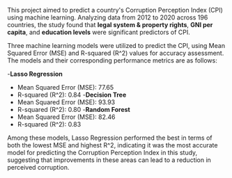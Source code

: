 This  project aimed to predict a country's Corruption Perception Index (CPI) using machine learning. Analyzing data from 2012 to 2020 across 196 countries, the study found that **legal system & property rights**, **GNI per capita**, and **education levels** were significant predictors of CPI. 

Three machine learning models were utilized to predict the CPI, using Mean Squared Error (MSE) and R-squared (R^2) values for accuracy assessment. The models and their corresponding performance metrics are as follows:

-**Lasso Regression**
- Mean Squared Error (MSE): 77.65
- R-squared (R^2): 0.84
-**Decision Tree**
- Mean Squared Error (MSE): 93.93
- R-squared (R^2): 0.80
-**Random Forest**
- Mean Squared Error (MSE): 82.46
- R-squared (R^2): 0.83

Among these models, Lasso Regression performed the best in terms of both the lowest MSE and highest R^2, indicating it was the most accurate model for predicting the Corruption Perception Index in this study, suggesting that improvements in these areas can lead to a reduction in perceived corruption.
